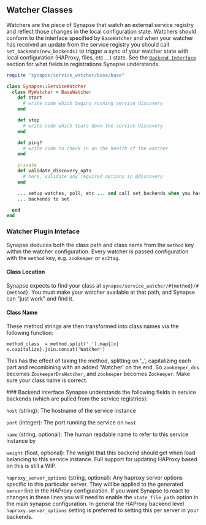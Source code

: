 ## Watcher Classes

Watchers are the piece of Synapse that watch an external service registry
and reflect those changes in the local configuration state. Watchers should
conform to the interface specified by `BaseWatcher` and when your watcher has
received an update from the service registry you should call
`set_backends(new_backends)` to trigger a sync of your watcher state with local
configuration (HAProxy, files, etc ...) state. See the
[`Backend Interface`](#backend_interface) section for what fields in
registrations Synapse understands.

```ruby
require "synapse/service_watcher/base/base"

class Synapse::ServiceWatcher
  class MyWatcher < BaseWatcher
    def start
      # write code which begins running service discovery
    end

    def stop
      # write code which tears down the service discovery
    end

    def ping?
      # write code to check in on the health of the watcher
    end

    private
    def validate_discovery_opts
      # here, validate any required options in @discovery
    end

    ... setup watches, poll, etc ... and call set_backends when you have new
    ... backends to set

  end
end
```

### Watcher Plugin Inteface
Synapse deduces both the class path and class name from the `method` key within
the watcher configuration.  Every watcher is passed configuration with the
`method` key, e.g. `zookeeper` or `ec2tag`.

#### Class Location
Synapse expects to find your class at `synapse/service_watcher/#{method}/#{method}`.
You must make your watcher available at that path, and Synapse can "just work" and
find it.

#### Class Name
These method strings are then transformed into class names via the following
function:

```
method_class  = method.split('_').map{|x| x.capitalize}.join.concat('Watcher')
```

This has the effect of taking the method, splitting on '_', capitalizing each
part and recombining with an added 'Watcher' on the end. So `zookeeper_dns`
becomes `ZookeeperDnsWatcher`, and `zookeeper` becomes `Zookeeper`. Make sure
your class name is correct.

<a name="backend_interface"/>
### Backend interface
Synapse understands the following fields in service backends (which are pulled
from the service registries):

`host` (string): The hostname of the service instance

`port` (integer): The port running the service on `host`

`name` (string, optional): The human readable name to refer to this service instance by

`weight` (float, optional): The weight that this backend should get when load
balancing to this service instance. Full support for updating HAProxy based on
this is still a WIP.

`haproxy_server_options` (string, optional): Any haproxy server options
specific to this particular server. They will be applied to the generated
`server` line in the HAProxy configuration. If you want Synapse to react to
changes in these lines you will need to enable the `state_file_path` option
in the main synapse configuration. In general the HAProxy backend level
`haproxy.server_options` setting is preferred to setting this per server
in your backends.
